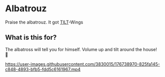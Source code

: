 # Albatrouz

Praise the albatrouz. It got [TILT](https://github.com/Transparency-Information-Language/meta)-Wings

## What is this for?

The albatross will tell you for himself. Volume up and tilt around the house! 🦅

https://user-images.githubusercontent.com/3830015/176738970-825fa145-c848-4893-bfb5-fdd5c6161967.mp4


